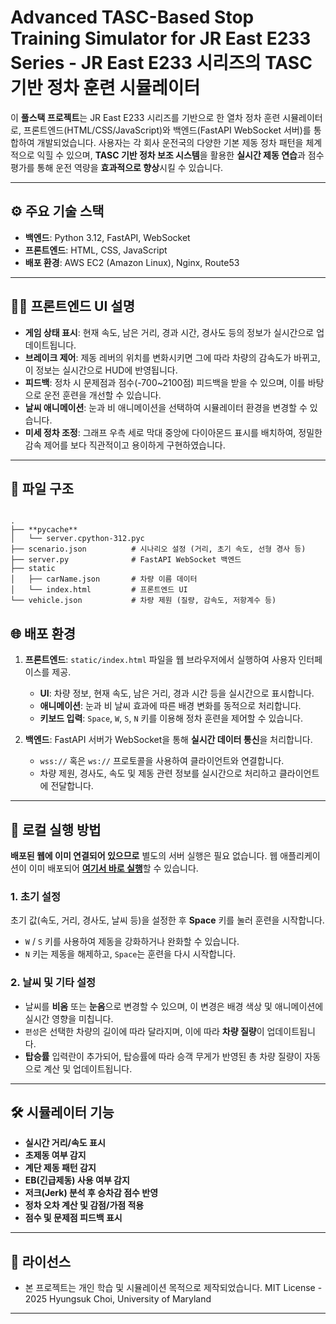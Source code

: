 
# Advanced TASC-Based Stop Training Simulator for JR East E233 Series - JR East E233 시리즈의 TASC 기반 정차 훈련 시뮬레이터

이 **풀스택 프로젝트**는 JR East E233 시리즈를 기반으로 한 열차 정차 훈련 시뮬레이터로,
프론트엔드(HTML/CSS/JavaScript)와 백엔드(FastAPI WebSocket 서버)를 통합하여 개발되었습니다.
사용자는 각 회사 운전국의 다양한 기본 제동 정차 패턴을 체계적으로 익힐 수 있으며,
**TASC 기반 정차 보조 시스템**을 활용한 **실시간 제동 연습**과 점수 평가를 통해 운전 역량을 **효과적으로 향상**시킬 수 있습니다.

---

## ⚙️ 주요 기술 스택
- **백엔드**: Python 3.12, FastAPI, WebSocket
- **프론트엔드**: HTML, CSS, JavaScript
- **배포 환경**: AWS EC2 (Amazon Linux), Nginx, Route53

---

## 👨‍💻 프론트엔드 UI 설명
- **게임 상태 표시**: 현재 속도, 남은 거리, 경과 시간, 경사도 등의 정보가 실시간으로 업데이트됩니다.
- **브레이크 제어**: 제동 레버의 위치를 변화시키면 그에 따라 차량의 감속도가 바뀌고, 이 정보는 실시간으로 HUD에 반영됩니다.
- **피드백**: 정차 시 문제점과 점수(-700~2100점) 피드백을 받을 수 있으며, 이를 바탕으로 운전 훈련을 개선할 수 있습니다.
- **날씨 애니메이션**: 눈과 비 애니메이션을 선택하여 시뮬레이터 환경을 변경할 수 있습니다.
- **미세 정차 조정**: 그래프 우측 세로 막대 중앙에 다이아몬드 표시를 배치하여, 정밀한 감속 제어를 보다 직관적이고 용이하게 구현하였습니다.

---

## 📂 파일 구조

```

.
├── **pycache**
│   └── server.cpython-312.pyc
├── scenario.json          # 시나리오 설정 (거리, 초기 속도, 선형 경사 등)
├── server.py              # FastAPI WebSocket 백엔드
├── static
│   ├── carName.json       # 차량 이름 데이터
│   └── index.html         # 프론트엔드 UI
└── vehicle.json           # 차량 제원 (질량, 감속도, 저항계수 등)

```

## 🌐 배포 환경


1. **프론트엔드**: `static/index.html` 파일을 웹 브라우저에서 실행하여 사용자 인터페이스를 제공.
    - **UI**: 차량 정보, 현재 속도, 남은 거리, 경과 시간 등을 실시간으로 표시합니다.
    - **애니메이션**: 눈과 비 날씨 효과에 따른 배경 변화를 동적으로 처리합니다.
    - **키보드 입력**: `Space`, `W`, `S`, `N` 키를 이용해 정차 훈련을 제어할 수 있습니다.

2. **백엔드**: FastAPI 서버가 WebSocket을 통해 **실시간 데이터 통신**을 처리합니다.
    - `wss://` 혹은 `ws://` 프로토콜을 사용하여 클라이언트와 연결합니다.
    - 차량 제원, 경사도, 속도 및 제동 관련 정보를 실시간으로 처리하고 클라이언트에 전달합니다.

---

## 🚀 로컬 실행 방법

**배포된 웹에 이미 연결되어 있으므로** 별도의 서버 실행은 필요 없습니다. 웹 애플리케이션이 이미 배포되어 [**여기서 바로 실행**](http://18.222.103.182/)할 수 있습니다.

### 1. 초기 설정
초기 값(속도, 거리, 경사도, 날씨 등)을 설정한 후 **Space** 키를 눌러 훈련을 시작합니다.  
- `W` / `S` 키를 사용하여 제동을 강화하거나 완화할 수 있습니다.
- `N` 키는 제동을 해제하고, `Space`는 훈련을 다시 시작합니다.

### 2. 날씨 및 기타 설정
- 날씨를 **비옴** 또는 **눈옴**으로 변경할 수 있으며, 이 변경은 배경 색상 및 애니메이션에 실시간 영향을 미칩니다.
- `편성`은 선택한 차량의 길이에 따라 달라지며, 이에 따라 **차량 질량**이 업데이트됩니다.
- **탑승률** 입력란이 추가되어, 탑승률에 따라 승객 무게가 반영된 총 차량 질량이 자동으로 계산 및 업데이트됩니다.

---

## 🛠 시뮬레이터 기능
- **실시간 거리/속도 표시**
- **초제동 여부 감지**
- **계단 제동 패턴 감지**
- **EB(긴급제동) 사용 여부 감지**
- **저크(Jerk) 분석 후 승차감 점수 반영**
- **정차 오차 계산 및 감점/가점 적용**
- **점수 및 문제점 피드백 표시**

---

## 📄 라이선스
- 본 프로젝트는 개인 학습 및 시뮬레이션 목적으로 제작되었습니다.
MIT License - 2025 Hyungsuk Choi, University of Maryland
---
